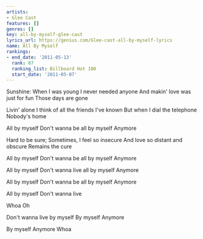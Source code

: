 ```yaml
---
artists:
- Glee Cast
features: []
genres: []
key: all-by-myself-glee-cast
lyrics_url: https://genius.com/Glee-cast-all-by-myself-lyrics
name: All By Myself
rankings:
- end_date: '2011-05-13'
  rank: 87
  ranking_list: Billboard Hot 100
  start_date: '2011-05-07'
---
```

Sunshine:
When I was young
I never needed anyone
And makin' love was just for fun
Those days are gone

Livin' alone
I think of all the friends I've known
But when I dial the telephone
Nobody's home

All by myself
Don't wanna be all by myself
Anymore

Hard to be sure;
Sometimes, I feel so insecure
And love so distant and obscure
Remains the cure

All by myself
Don't wanna be all by myself
Anymore

All by myself
Don't wanna live all by myself
Anymore

All by myself
Don't wanna be all by myself
Anymore

All by myself
Don't wanna live

Whoa
Oh

Don't wanna live by myself
By myself
Anymore

By myself
Anymore
Whoa

